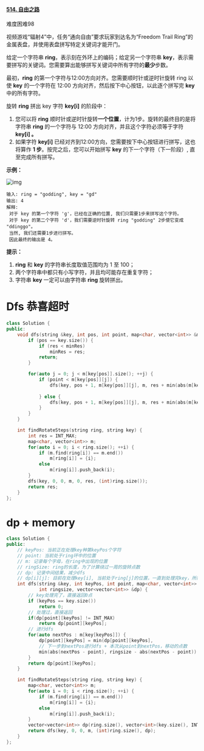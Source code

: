 #### [514. 自由之路](https://leetcode-cn.com/problems/freedom-trail/)

难度困难98

视频游戏“辐射4”中，任务“通向自由”要求玩家到达名为“Freedom Trail Ring”的金属表盘，并使用表盘拼写特定关键词才能开门。

给定一个字符串 **ring**，表示刻在外环上的编码；给定另一个字符串 **key**，表示需要拼写的关键词。您需要算出能够拼写关键词中所有字符的**最少**步数。

最初，**ring** 的第一个字符与12:00方向对齐。您需要顺时针或逆时针旋转 ring 以使 **key** 的一个字符在 12:00 方向对齐，然后按下中心按钮，以此逐个拼写完 **key** 中的所有字符。

旋转 **ring** 拼出 key 字符 **key[i]** 的阶段中：

1. 您可以将 **ring** 顺时针或逆时针旋转**一个位置**，计为1步。旋转的最终目的是将字符串 **ring** 的一个字符与 12:00 方向对齐，并且这个字符必须等于字符 **key[i] 。**
2. 如果字符 **key[i]** 已经对齐到12:00方向，您需要按下中心按钮进行拼写，这也将算作 **1 步**。按完之后，您可以开始拼写 **key** 的下一个字符（下一阶段）, 直至完成所有拼写。

**示例：**

 

![img](https://assets.leetcode-cn.com/aliyun-lc-upload/uploads/2018/10/22/ring.jpg)

```
输入: ring = "godding", key = "gd"
输出: 4
解释:
 对于 key 的第一个字符 'g'，已经在正确的位置, 我们只需要1步来拼写这个字符。 
 对于 key 的第二个字符 'd'，我们需要逆时针旋转 ring "godding" 2步使它变成 "ddinggo"。
 当然, 我们还需要1步进行拼写。
 因此最终的输出是 4。
```

**提示：**

1. **ring** 和 **key** 的字符串长度取值范围均为 1 至 100；
2. 两个字符串中都只有小写字符，并且均可能存在重复字符；
3. 字符串 **key** 一定可以由字符串 **ring** 旋转拼出。



# Dfs 恭喜超时

```c++
class Solution {
public:
    void dfs(string &key, int pos, int point, map<char, vector<int>> &m, int res, int &minRes, int ringsize) {
        if (pos == key.size()) {
            if (res < minRes)
                minRes = res;
            return;
        }

        for(auto j = 0; j < m[key[pos]].size(); ++j) {
            if (point < m[key[pos]][j]) {
                dfs(key, pos + 1, m[key[pos]][j], m, res + min(abs(m[key[pos]][j] - point), abs(ringsize + point - m[key[pos]][j] )) + 1, minRes, ringsize);
                
            } else {
                dfs(key, pos + 1, m[key[pos]][j], m, res + min(abs(m[key[pos]][j] - point), abs(ringsize - point + m[key[pos]][j] )) + 1, minRes, ringsize);
            }
        }
    }

    int findRotateSteps(string ring, string key) {
        int res = INT_MAX;
        map<char, vector<int>> m;
        for(auto i = 0; i < ring.size(); ++i) {
            if (m.find(ring[i]) == m.end())
                m[ring[i]] = {i};
            else 
                m[ring[i]].push_back(i);
        }
        dfs(key, 0, 0, m, 0, res, (int)ring.size());
        return res;
    }
};
```

# dp + memory

```c++
class Solution {
public:
    // keyPos: 当前正在处理key种第keyPos个字符
    // point: 当前处于ring环中的位置
    // m: 记录每个字母，在ring中出现的位置
    // ringSize: ring的长度，为了计算绕过一周的旋转点数
    // dp: 记录中间结果，减少dfs
    // dp[i][j]: 目前在处理key[i], 当前处于ring[j]的位置，一直到处理完key，所需要的最小的点数
    int dfs(string &key, int keyPos, int point, map<char, vector<int>> &m, 
            int ringsize, vector<vector<int>> &dp) {
        // key处理完了，直接返回0点
        if (keyPos == key.size()) 
            return 0;
        // 处理过，直接返回
        if(dp[point][keyPos] != INT_MAX)
            return dp[point][keyPos];
        // 进行dfs
        for(auto nextPos : m[key[keyPos]]) {
            dp[point][keyPos] = min(dp[point][keyPos], 
            // 下一步到nextPos进行dfs + 本次从point到nextPos，移动的点数
            min(abs(nextPos - point), ringsize - abs(nextPos - point)) + dfs(key, keyPos + 1, nextPos, m, ringsize, dp) + 1);
        }
        return dp[point][keyPos];
    }

    int findRotateSteps(string ring, string key) {
        map<char, vector<int>> m;
        for(auto i = 0; i < ring.size(); ++i) {
            if (m.find(ring[i]) == m.end())
                m[ring[i]] = {i};
            else 
                m[ring[i]].push_back(i);
        }
        vector<vector<int>> dp(ring.size(), vector<int>(key.size(), INT_MAX));
        return dfs(key, 0, 0, m, (int)ring.size(), dp);
    }
};
```



